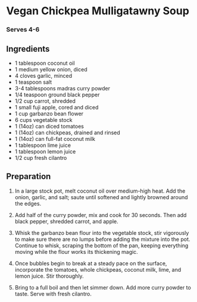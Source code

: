 # Vegan Chickpea Mulligatawny Soup

### Serves 4-6

## Ingredients

+ 1 tablespoon coconut oil
+ 1 medium yellow onion, diced
+ 4 cloves garlic, minced
+ 1 teaspoon salt
+ 3-4 tablespoons madras curry powder
+ 1/4 teaspoon ground black pepper
+ 1/2 cup carrot, shredded
+ 1 small fuji apple, cored and diced
+ 1 cup garbanzo bean flower
+ 6 cups vegetable stock
+ 1 (14oz) can diced tomatoes
+ 1 (14oz) can chickpeas, drained and rinsed
+ 1 (14oz) can full-fat coconut milk
+ 1 tablespoon lime juice
+ 1 tablespoon lemon juice
+ 1/2 cup fresh cilantro

## Preparation

1. In a large stock pot, melt coconut oil over medium-high heat. Add the onion, garlic, and salt; saute until softened and lightly browned around the edges.

2. Add half of the curry powder, mix and cook for 30 seconds. Then add black pepper, shredded carrot, and apple.

3. Whisk the garbanzo bean flour into the vegetable stock, stir vigorously to make sure there are no lumps before adding the mixture into the pot. Continue to whisk, scraping the bottom of the pan, keeping everything moving while the flour works its thickening magic.

4. Once bubbles begin to break at a steady pace on the surface, incorporate the tomatoes, whole chickpeas, coconut milk, lime, and lemon juice. Stir thoroughly.

5. Bring to a full boil and then let simmer down. Add more curry powder to taste. Serve with fresh cilantro.